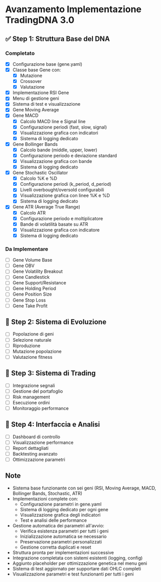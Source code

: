 # Avanzamento Implementazione TradingDNA 3.0

## ✅ Step 1: Struttura Base del DNA

### Completato
- [x] Configurazione base (gene.yaml)
- [x] Classe base Gene con:
  - [x] Mutazione
  - [x] Crossover
  - [x] Valutazione
- [x] Implementazione RSI Gene
- [x] Menu di gestione geni
- [x] Sistema di test e visualizzazione
- [x] Gene Moving Average
- [x] Gene MACD
  - [x] Calcolo MACD line e Signal line
  - [x] Configurazione periodi (fast, slow, signal)
  - [x] Visualizzazione grafica con indicatori
  - [x] Sistema di logging dedicato
- [x] Gene Bollinger Bands
  - [x] Calcolo bande (middle, upper, lower)
  - [x] Configurazione periodo e deviazione standard
  - [x] Visualizzazione grafica con bande
  - [x] Sistema di logging dedicato
- [x] Gene Stochastic Oscillator
  - [x] Calcolo %K e %D
  - [x] Configurazione periodi (k_period, d_period)
  - [x] Livelli overbought/oversold configurabili
  - [x] Visualizzazione grafica con linee %K e %D
  - [x] Sistema di logging dedicato
- [x] Gene ATR (Average True Range)
  - [x] Calcolo ATR
  - [x] Configurazione periodo e moltiplicatore
  - [x] Bande di volatilità basate su ATR
  - [x] Visualizzazione grafica con indicatore
  - [x] Sistema di logging dedicato

### Da Implementare
- [ ] Gene Volume Base
- [ ] Gene OBV
- [ ] Gene Volatility Breakout
- [ ] Gene Candlestick
- [ ] Gene Support/Resistance
- [ ] Gene Holding Period
- [ ] Gene Position Size
- [ ] Gene Stop Loss
- [ ] Gene Take Profit

## 🔄 Step 2: Sistema di Evoluzione
- [ ] Popolazione di geni
- [ ] Selezione naturale
- [ ] Riproduzione
- [ ] Mutazione popolazione
- [ ] Valutazione fitness

## 🔄 Step 3: Sistema di Trading
- [ ] Integrazione segnali
- [ ] Gestione del portafoglio
- [ ] Risk management
- [ ] Esecuzione ordini
- [ ] Monitoraggio performance

## 🔄 Step 4: Interfaccia e Analisi
- [ ] Dashboard di controllo
- [ ] Visualizzazione performance
- [ ] Report dettagliati
- [ ] Backtesting avanzato
- [ ] Ottimizzazione parametri

## Note
- Sistema base funzionante con sei geni (RSI, Moving Average, MACD, Bollinger Bands, Stochastic, ATR)
- Implementazioni complete con:
  - Configurazione parametri in gene.yaml
  - Sistema di logging dedicato per ogni gene
  - Visualizzazione grafica degli indicatori
  - Test e analisi delle performance
- Gestione automatica dei parametri all'avvio:
  - Verifica esistenza parametri per tutti i geni
  - Inizializzazione automatica se necessario
  - Preservazione parametri personalizzati
  - Gestione corretta duplicati e reset
- Struttura pronta per implementazioni successive
- Integrazione completata con sistemi esistenti (logging, config)
- Aggiunto placeholder per ottimizzazione genetica nel menu geni
- Sistema di test aggiornato per supportare dati OHLC completi
- Visualizzazione parametri e test funzionanti per tutti i geni
